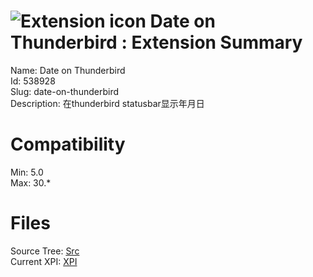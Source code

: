 # ![Extension icon](https://addons.thunderbird.net/static/img/addon-icons/photos-64.png) Date on Thunderbird : Extension Summary

Name: Date on Thunderbird  
Id: 538928  
Slug: date-on-thunderbird  
Description: 在thunderbird statusbar显示年月日
  

# Compatibility
Min: 5.0  
Max: 30.*  

# Files

Source Tree: [Src](C:/Dev/Thunderbird/ThunderKdB/xall/xOther/538928-date-on-thunderbird/src)  
Current XPI: [XPI](C:/Dev/Thunderbird/ThunderKdB/xall/xOther/538928-date-on-thunderbird/xpi)  



